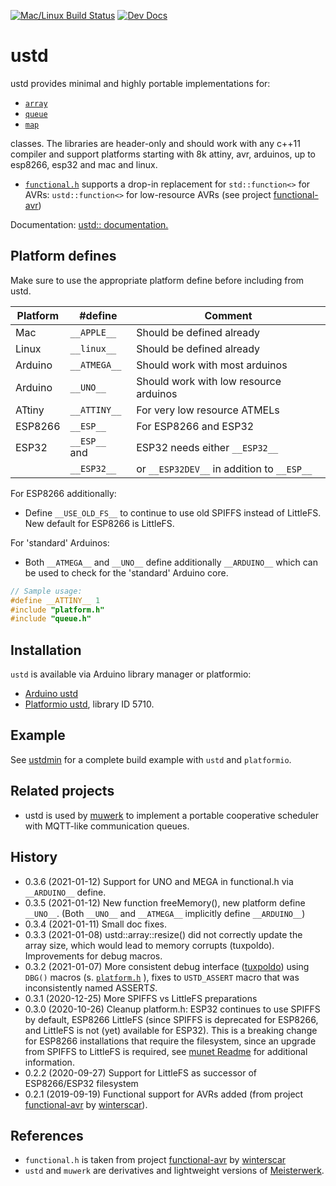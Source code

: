 [![Mac/Linux Build Status](https://travis-ci.org/muwerk/ustd.svg?branch=master)](https://travis-ci.org/muwerk/ustd)
[![Dev Docs](https://img.shields.io/badge/docs-dev-blue.svg)](https://muwerk.github.io/ustd/docs/index.html)

# ustd

ustd provides minimal and highly portable implementations for:

- [`array`](https://muwerk.github.io/ustd/docs/classustd_1_1array.html)
- [`queue`](https://muwerk.github.io/ustd/docs/classustd_1_1queue.html)
- [`map`](https://muwerk.github.io/ustd/docs/classustd_1_1map.html)

classes. The libraries are header-only and should work with any c++11 compiler and support platforms starting with 8k attiny, avr, arduinos, up to esp8266, esp32 and mac and linux.

- [`functional.h`](https://muwerk.github.io/ustd/docs/functional_8h.html) supports a drop-in replacement for `std::function<>` for AVRs: `ustd::function<>` for low-resource AVRs (see project [functional-avr](https://github.com/winterscar/functional-avr))

Documentation: [ustd:: documentation.](https://muwerk.github.io/ustd/docs/index.html)

## Platform defines

Make sure to use the appropriate platform define before including from ustd.

| Platform | #define       | Comment                                    |
| -------- | ------------- | ------------------------------------------ |
| Mac      | `__APPLE__`   | Should be defined already                  |
| Linux    | `__linux__`   | Should be defined already                  |
| Arduino  | `__ATMEGA__`  | Should work with most arduinos             |
| Arduino  | `__UNO__`     | Should work with low resource arduinos     |
| ATtiny   | `__ATTINY__`  | For very low resource ATMELs               |
| ESP8266  | `__ESP__`     | For ESP8266 and ESP32                      |
| ESP32    | `__ESP__` and | ESP32 needs either `__ESP32__`             |
|          | `__ESP32__`   | or `__ESP32DEV__` in addition to `__ESP__` |

For ESP8266 additionally:

- Define `__USE_OLD_FS__` to continue to use old SPIFFS instead of LittleFS. New default for ESP8266 is LittleFS.

For 'standard' Arduinos:

- Both `__ATMEGA__` and `__UNO__` define additionally `__ARDUINO__` which can be used to check for the 'standard' Arduino core.

```c++
// Sample usage:
#define __ATTINY__ 1
#include "platform.h"
#include "queue.h"
```

## Installation

`ustd` is available via Arduino library manager or platformio:

- [Arduino ustd](https://www.arduinolibraries.info/libraries/muwerk-ustd-library)
- [Platformio ustd](https://platformio.org/lib/show/5710/ustd/examples?file=ustd-test.cpp), library ID 5710.

## Example

See [ustdmin](https://github.com/muwerk/Examples/tree/master/ustdmin) for a complete build example with `ustd` and `platformio`.

## Related projects

- ustd is used by [muwerk](https://github.com/muwerk/muwerk) to implement a portable cooperative scheduler with MQTT-like communication queues.

## History

- 0.3.6 (2021-01-12) Support for UNO and MEGA in functional.h via `__ARDUINO__` define.
- 0.3.5 (2021-01-12) New function freeMemory(), new platform define `__UNO__`. (Both `__UNO__` and `__ATMEGA__` implicitly define `__ARDUINO__`)
- 0.3.4 (2021-01-11) Small doc fixes.
- 0.3.3 (2021-01-08) ustd::array::resize() did not correctly update the
  array size, which would lead to memory corrupts (tuxpoldo). Improvements
  for debug macros.
- 0.3.2 (2021-01-07) More consistent debug interface ([tuxpoldo](https://github.com/tuxpoldo)) using `DBG()` macros (s. [`platform.h`](https://github.com/muwerk/ustd/blob/2a64a88b59e8bc880d7a1ad63e96d8a66bb1aaf8/platform.h#L151) ), fixes to `USTD_ASSERT` macro that was inconsistently named ASSERT*S*.
- 0.3.1 (2020-12-25) More SPIFFS vs LittleFS preparations
- 0.3.0 (2020-10-26) Cleanup platform.h: ESP32 continues to use SPIFFS by default, ESP8266 LittleFS (since SPIFFS is
  deprecated for ESP8266, and LittleFS is not (yet) available for ESP32). This is a breaking change for ESP8266 installations
  that require the filesystem, since an upgrade from SPIFFS to LittleFS is required, see [munet Readme](https://github.com/muwerk/munet/blob/master/README.md) for additional information.
- 0.2.2 (2020-09-27) Support for LittleFS as successor of ESP8266/ESP32 filesystem
- 0.2.1 (2019-09-19) Functional support for AVRs added (from project [functional-avr](https://github.com/winterscar/functional-avr) by [winterscar](https://github.com/winterscar)).

## References

- `functional.h` is taken from project [functional-avr](https://github.com/winterscar/functional-avr) by [winterscar](https://github.com/winterscar)
- `ustd` and `muwerk` are derivatives and lightweight versions of [Meisterwerk](https://github.com/yeasoft/Meisterwerk).
